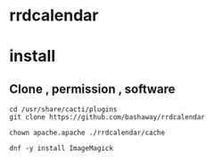 # rrdcalendar

# install

## Clone , permission , software

```
cd /usr/share/cacti/plugins
git clone https://github.com/bashaway/rrdcalendar

chown apache.apache ./rrdcalendar/cache

dnf -y install ImageMagick
```


